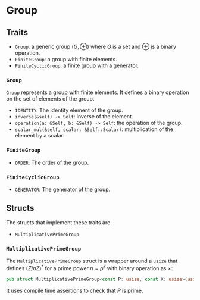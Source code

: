 # Group

## Traits
- `Group`: a generic group $(G, \oplus)$ where $G$ is a set and $\oplus$ is a binary operation.
- `FiniteGroup`: a group with finite elements.
- `FiniteCyclicGroup`: a finite group with a generator.

### `Group`
[`Group`](./group.rs) represents a group with finite elements. It defines a binary operation on the set of elements of the group.
- `IDENTITY`: The identity element of the group.
- `inverse(&self) -> Self`: inverse of the element.
- `operation(a: &Self, b: &Self) -> Self`: the operation of the group.
- `scalar_mul(&self, scalar: &Self::Scalar)`: multiplication of the element by a scalar.

### `FiniteGroup`
- `ORDER`: The order of the group.

### `FiniteCyclicGroup`
- `GENERATOR`: The generator of the group.

## Structs
The structs that implement these traits are
- `MultiplicativePrimeGroup`

### `MultiplicativePrimeGroup`
The `MultiplicativePrimeGroup` struct is a wrapper around a `usize` that defines $(Z/nZ)^{*}$ for a prime power $n=p^k$ with binary operation as $\times$:
```rust
pub struct MultiplicativePrimeGroup<const P: usize, const K: usize>(usize);
```

It uses compile time assertions to check that $P$ is prime.
